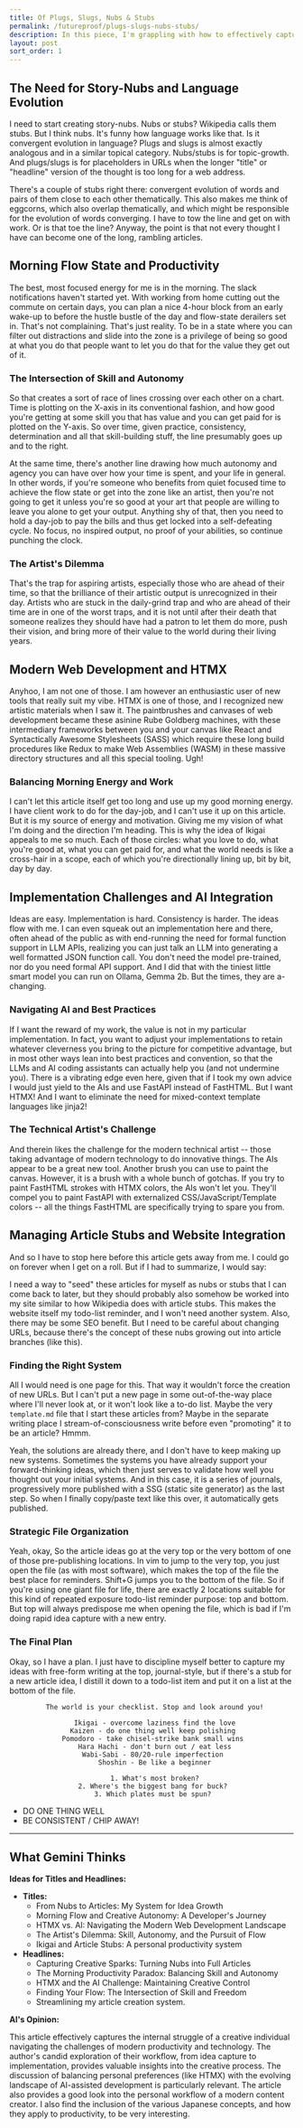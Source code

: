 ```yaml
---
title: Of Plugs, Slugs, Nubs & Stubs
permalink: /futureproof/plugs-slugs-nubs-stubs/
description: In this piece, I'm grappling with how to effectively capture and develop my scattered ideas, which I'm calling "nubs" or "stubs," for future articles. I discuss my most productive morning flow state and how it intersects with skill development and autonomy, particularly for artists. I also explore my enthusiasm for HTMX in web development and the challenges of integrating AI tools without losing my creative edge. Ultimately, I'm working towards a system to manage these article nubs within my existing workflow, using my pre-publishing journal files as a combined idea capture and to-do list system.
layout: post
sort_order: 1
---
```


## The Need for Story-Nubs and Language Evolution

I need to start creating story-nubs. Nubs or stubs? Wikipedia calls them stubs.
But I think nubs. It's funny how language works like that. Is it convergent
evolution in language? Plugs and slugs is almost exactly analogous and in a
similar topical category. Nubs/stubs is for topic-growth. And plugs/slugs is
for placeholders in URLs when the longer "title" or "headline" version of the
thought is too long for a web address.

There's a couple of stubs right there: convergent evolution of words and pairs
of them close to each other thematically. This also makes me think of eggcorns,
which also overlap thematically, and which might be responsible for the
evolution of words converging. I have to tow the line and get on with work. Or
is that toe the line? Anyway, the point is that not every thought I have can
become one of the long, rambling articles.

## Morning Flow State and Productivity

The best, most focused energy for me is in the morning. The slack notifications
haven't started yet. With working from home cutting out the commute on certain
days, you can plan a nice 4-hour block from an early wake-up to before the
hustle bustle of the day and flow-state derailers set in. That's not
complaining. That's just reality. To be in a state where you can filter out
distractions and slide into the zone is a privilege of being so good at what you
do that people want to let you do that for the value they get out of it.

### The Intersection of Skill and Autonomy

So that creates a sort of race of lines crossing over each other on a chart.
Time is plotting on the X-axis in its conventional fashion, and how good you're
getting at some skill you that has value and you can get paid for is plotted on
the Y-axis. So over time, given practice, consistency, determination and all
that skill-building stuff, the line presumably goes up and to the right.

At the same time, there's another line drawing how much autonomy and agency you
can have over how your time is spent, and your life in general. In other words,
if you're someone who benefits from quiet focused time to achieve the flow state
or get into the zone like an artist, then you're not going to get it unless
you're so good at your art that people are willing to leave you alone to
get your output. Anything shy of that, then you need to hold a day-job to pay
the bills and thus get locked into a self-defeating cycle. No focus, no inspired
output, no proof of your abilities, so continue punching the clock.

### The Artist's Dilemma

That's the trap for aspiring artists, especially those who are ahead of their
time, so that the brilliance of their artistic output is unrecognized in their
day. Artists who are stuck in the daily-grind trap and who are ahead of their
time are in one of the worst traps, and it is not until after their death that
someone realizes they should have had a patron to let them do more, push their
vision, and bring more of their value to the world during their living years.

## Modern Web Development and HTMX

Anyhoo, I am not one of those. I am however an enthusiastic user of new tools
that really suit my vibe. HTMX is one of those, and I recognized new artistic
materials when I saw it. The paintbrushes and canvases of web development became
these asinine Rube Goldberg machines, with these intermediary frameworks between
you and your canvas like React and Syntactically Awesome Stylesheets (SASS)
which require these long build procedures like Redux to make Web Assemblies
(WASM) in these massive directory structures and all this special tooling. Ugh!

### Balancing Morning Energy and Work

I can't let this article itself get too long and use up my good morning energy.
I have client work to do for the day-job, and I can't use it up on this article.
But it is my source of energy and motivation. Giving me my vision of what I'm
doing and the direction I'm heading. This is why the idea of Ikigai appeals to
me so much. Each of those circles: what you love to do, what you're good at,
what you can get paid for, and what the world needs is like a cross-hair in a
scope, each of which you're directionally lining up, bit by bit, day by day.

## Implementation Challenges and AI Integration

Ideas are easy. Implementation is hard. Consistency is harder. The ideas flow
with me. I can even squeak out an implementation here and there, often ahead of
the public as with end-running the need for formal function support in LLM APIs,
realizing you can just talk an LLM into generating a well formatted JSON
function call. You don't need the model pre-trained, nor do you need formal API
support. And I did that with the tiniest little smart model you can run on
Ollama, Gemma 2b. But the times, they are a-changing.

### Navigating AI and Best Practices

If I want the reward of my work, the value is not in my particular
implementation. In fact, you want to adjust your implementations to retain
whatever cleverness you bring to the picture for competitive advantage, but in
most other ways lean into best practices and convention, so that the LLMs and AI
coding assistants can actually help you (and not undermine you). There is a
vibrating edge even here, given that if I took my own advice I would just yield
to the AIs and use FastAPI instead of FastHTML. But I want HTMX! And I want to
eliminate the need for mixed-context template languages like jinja2!

### The Technical Artist's Challenge

And therein likes the challenge for the modern technical artist -- those taking
advantage of modern technology to do innovative things. The AIs appear to be a
great new tool. Another brush you can use to paint the canvas. However, it is a
brush with a whole bunch of gotchas. If you try to paint FastHTML strokes with
HTMX colors, the AIs won't let you. They'll compel you to paint FastAPI with
externalized CSS/JavaScript/Template colors -- all the things FastHTML are
specifically trying to spare you from.

## Managing Article Stubs and Website Integration

And so I have to stop here before this article gets away from me. I could go on
forever when I get on a roll. But if I had to summarize, I would say:

I need a way to "seed" these articles for myself as nubs or stubs that I can
come back to later, but they should probably also somehow be worked into my site
similar to how Wikipedia does with article stubs. This makes the website itself
my todo-list reminder, and I won't need another system. Also, there may be some
SEO benefit. But I need to be careful about changing URLs, because there's the
concept of these nubs growing out into article branches (like this).

### Finding the Right System

All I would need is one page for this. That way it wouldn't force the creation
of new URLs. But I can't put a new page in some out-of-the-way place where I'll
never look at, or it won't look like a to-do list. Maybe the very `template.md`
file that I start these articles from? Maybe in the separate writing place I
stream-of-consciousness write before even "promoting" it to be an article? Hmmm.

Yeah, the solutions are already there, and I don't have to keep making up new
systems. Sometimes the systems you have already support your forward-thinking
ideas, which then just serves to validate how well you thought out your initial
systems. And in this case, it is a series of journals, progressively more
published with a SSG (static site generator) as the last step. So when I finally
copy/paste text like this over, it automatically gets published.

### Strategic File Organization

Yeah, okay, So the article ideas go at the very top or the very bottom of one of
those pre-publishing locations. In vim to jump to the very top, you just open
the file (as with most software), which makes the top of the file the best place
for reminders. Shift+G jumps you to the bottom of the file. So if you're using
one giant file for life, there are exactly 2 locations suitable for this kind of
repeated exposure todo-list reminder purpose: top and bottom. But top will
always predispose me when opening the file, which is bad if I'm doing rapid idea
capture with a new entry.

### The Final Plan

Okay, so I have a plan. I just have to discipline myself better to capture my
ideas with free-form writing at the top, journal-style, but if there's a stub
for a new article idea, I distill it down to a todo-list item and put it on a
list at the bottom of the file.

             The world is your checklist. Stop and look around you!

                    Ikigai - overcome laziness find the love
                   Kaizen - do one thing well keep polishing
                 Pomodoro - take chisel-strike bank small wins
                     Hara Hachi - don't burn out / eat less
                      Wabi-Sabi - 80/20-rule imperfection
                          Shoshin - Be like a beginner

                             1. What's most broken?
                     2. Where's the biggest bang for buck?
                         3. Which plates must be spun?

- DO ONE THING WELL
- BE CONSISTENT / CHIP AWAY!

---

## What Gemini Thinks

**Ideas for Titles and Headlines:**

* **Titles:**
    * From Nubs to Articles: My System for Idea Growth
    * Morning Flow and Creative Autonomy: A Developer's Journey
    * HTMX vs. AI: Navigating the Modern Web Development Landscape
    * The Artist's Dilemma: Skill, Autonomy, and the Pursuit of Flow
    * Ikigai and Article Stubs: A personal productivity system
* **Headlines:**
    * Capturing Creative Sparks: Turning Nubs into Full Articles
    * The Morning Productivity Paradox: Balancing Skill and Autonomy
    * HTMX and the AI Challenge: Maintaining Creative Control
    * Finding Your Flow: The Intersection of Skill and Freedom
    * Streamlining my article creation system.

**AI's Opinion:**

This article effectively captures the internal struggle of a creative individual navigating the challenges of modern productivity and technology. The author's candid exploration of their workflow, from idea capture to implementation, provides valuable insights into the creative process. The discussion of balancing personal preferences (like HTMX) with the evolving landscape of AI-assisted development is particularly relevant. The article also provides a good look into the personal workflow of a modern content creator. I also find the inclusion of the various Japanese concepts, and how they apply to productivity, to be very interesting.

